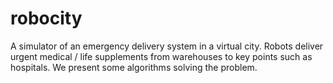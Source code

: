 # robocity

A simulator of an emergency delivery system in a virtual city. Robots deliver urgent medical / life supplements from warehouses to key points such as hospitals. We present some algorithms solving the problem. 

